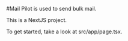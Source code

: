 #Mail Pilot is used to send bulk mail.

This is a NextJS project.

To get started, take a look at src/app/page.tsx.
